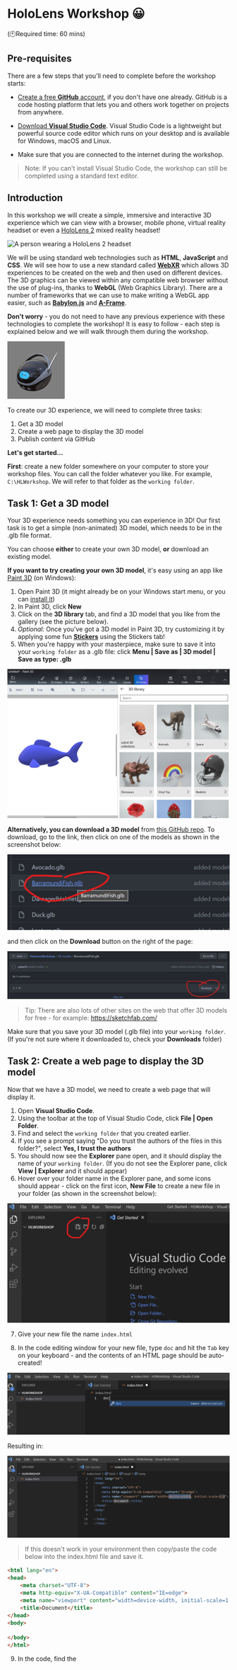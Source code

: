 # HoloLens Workshop 😀

(🕙Required time: 60 mins)

## Pre-requisites

There are a few steps that you'll need to complete before the workshop starts: 

- [Create a free **GitHub** account](https://docs.github.com/en/get-started/signing-up-for-github/signing-up-for-a-new-github-account), if you don't have one already. GitHub is a code hosting platform that lets you and others work together on projects from anywhere.

- [Download **Visual Studio Code**](https://code.visualstudio.com/download). Visual Studio Code is a lightweight but powerful source code editor which runs on your desktop and is available for Windows, macOS and Linux.

- Make sure that you are connected to the internet during the workshop.

> Note: If you can't install Visual Studio Code, the workshop can still be completed using a standard text editor.

## Introduction

In this workshop we will create a simple, immersive and interactive 3D experience which we can view with a browser, mobile phone, virtual reality headset or even a  [HoloLens 2](https://www.microsoft.com/en-gb/hololens/) mixed reality headset! 

![A person wearing a HoloLens 2 headset](https://img-prod-cms-rt-microsoft-com.akamaized.net/cms/api/am/imageFileData/RWGGUE "A person wearing a HoloLens 2 headset")

We will be using standard web technologies such as **HTML**, **JavaScript** and **CSS**. We will see how to use a new standard called **[WebXR](https://docs.microsoft.com/en-us/windows/mixed-reality/develop/javascript/webxr-overview)** which allows 3D experiences to be created on the web and then used on different devices. The 3D graphics can be viewed within any compatible web browser without the use of plug-ins, thanks to **WebGL** (Web Graphics Library). There are a number of frameworks that we can use to make writing a WebGL app easier, such as **[Babylon.js](https://doc.babylonjs.com/)** and **[A-Frame](https://aframe.io/)**.

**Don't worry** - you do not need to have any previous experience with these technologies to complete the workshop! It is easy to follow - each step is explained below and we will walk through them during the workshop.

![boom box](./.content/boombox.jpg "An example 3D model")

To create our 3D experience, we will need to complete three tasks:

1. Get a 3D model
2. Create a web page to display the 3D model
3. Publish content via GitHub

**Let's get started...**

**First**: create a new folder somewhere on your computer to store your workshop files. You can call the folder whatever you like. For example, `C:\HLWorkshop`. We will refer to that folder as the `working folder`.

## Task 1: Get a 3D model

Your 3D experience needs something you can experience in 3D! Our first task is to get a simple (non-animated) 3D model, which needs to be in the .glb file format. 

You can choose **either** to create your own 3D model, **or** download an existing model.

**If you want to try creating your own 3D model**, it's easy using an app like [Paint 3D](https://www.microsoft.com/en-gb/p/paint-3d/9nblggh5fv99?activetab=pivot:overviewtab) (on Windows):
1. Open Paint 3D (it might already be on your Windows start menu, or you can [install it](https://www.microsoft.com/en-gb/p/paint-3d/9nblggh5fv99?activetab=pivot:overviewtab))
2. In Paint 3D, click **New**
3. Click on the **3D library** tab, and find a 3D model that you like from the gallery (see the picture below).
4. _Optional:_ Once you've got a 3D model in Paint 3D, try customizing it by applying some fun **[Stickers](https://support.microsoft.com/en-gb/windows/use-stickers-in-paint-3d-53dd7adf-c332-c7b8-9693-b214c10d0a6f)** using the Stickers tab!
5. When you're happy with your masterpiece, make sure to save it into your `working folder` as a .glb file: click **Menu | Save as | 3D model | Save as type: .glb**

![paint3d](./.content/paint3d.png "Find a 3D model using the 3D Library in Paint 3D")

**Alternatively, you can download a 3D model** from [this GitHub repo](https://github.com/peted70/HoloLensWorkshop/tree/main/3d-models). To download, go to the link, then click on one of the models as shown in the screenshot below:

![model link](./.content/model-link.png "[Screenshot]: Click on one of the 3D model links...")

and then click on the **Download** button on the right of the page:

![download model](./.content/download-model.png "... then click the Download button")

> Tip: There are also lots of other sites on the web that offer 3D models for free - for example: https://sketchfab.com/

Make sure that you save your 3D model (.glb file) into your `working folder`. (If you're not sure where it downloaded to, check your **Downloads** folder)

## Task 2: Create a web page to display the 3D model

Now that we have a 3D model, we need to create a web page that will display it. 

1. Open **Visual Studio Code**. 
2. Using the toolbar at the top of Visual Studio Code, click **File | Open Folder**.
3. Find and select the `working folder` that you created earlier.
4. If you see a prompt saying "Do you trust the authors of the files in this folder?", select **Yes, I trust the authors**
5. You should now see the **Explorer** pane open, and it should display the name of your `working folder`. (If you do not see the Explorer pane, click **View | Explorer** and it should appear)
6. Hover over your folder name in the Explorer pane, and some icons should appear - click on the first icon, **New File** to create a new file in your folder (as shown in the screenshot below):

![vscode open file](./.content/vscode-newfile.png "Click on the New File icon")

7. Give your new file the name `index.html`

8. In the code editing window for your new file, type `doc` and hit the `Tab` key on your keyboard - and the contents of an HTML page should be auto-created!

![emmett](./.content/emmett.png "Type 'doc' and then press the Tab key on your keyboard...")

Resulting in:

![html](./.content/html.pnh.png "You just created a web page!")

> If this doesn't work in your environment then copy/paste the code below into the index.html file and save it.

```html
<html lang="en">
<head>
    <meta charset="UTF-8">
    <meta http-equiv="X-UA-Compatible" content="IE=edge">
    <meta name="viewport" content="width=device-width, initial-scale=1.0">
    <title>Document</title>
</head>
<body>
    
</body>
</html>
```

9. In the code, find the <title> element, and change the text that says `Document` to a name of your choosing. This will be the title displayed in your web browser when you view the web page later.

10. Copy and paste the script tag shown below, into the head section of your HTML page - e.g. put it on the line below the <title> element but before the closing head tag. This script tag will load the `A-Frame` library when the web page is viewed, so that we can use A-Frame references from the rest of our HTML code.

```html
<script src="https://aframe.io/releases/1.3.0/aframe.min.js"></script>
```

11. Copy and paste the following code and place it in the `body` section of your index.html page (e.g. between the opening and closing body tags):

```html
<a-scene background="#00000000">
    <a-assets>
        <a-asset-item id="model" src="my-model-name.glb" response-type="arraybuffer"></a-asset-item>
    </a-assets>
    
    <a-entity gltf-model="#model" scale = "15 15 15" position="0 0 -10"></a-entity>  
        <a-camera>
            <a-cursor material="color: #FFF; shader: flat;"></a-cursor>
        </a-camera>
</a-scene>
```
> This code uses the A-Frame library to display a 3D model, based on the WebXR standard and powered by WebGL! 😎

12. In your code, replace `my-model-name.glb` for the filename of your 3D model.
    
13. Make sure to save your changes! Click **File | Save**
    
Your `index.html` file should now look something like this:

```html
<html lang="en">
<head>
    <script src="https://aframe.io/releases/1.3.0/aframe.min.js"></script>
    <meta charset="UTF-8">
    <meta http-equiv="X-UA-Compatible" content="IE=edge">
    <meta name="viewport" content="width=device-width, initial-scale=1.0">
    <title>My 3D Model Viewer</title>
</head>
<body>
    <a-scene background="#00000000">
        <a-assets>
            <a-asset-item id="model" src="sun.glb" response-type="arraybuffer"></a-asset-item>
        </a-assets>
        
        <a-entity gltf-model="#sun" scale = "15 15 15" position="0 0 -10"></a-entity>  
            <a-camera>
                <a-cursor material="color: #FFF; shader: flat;"></a-cursor>
            </a-camera>
    </a-scene>
</body>
</html>
```

    
## Task 3: Publish content via GitHub

Now that you've created a web page, you need to publish it so that you can use it from any device. We'll use GitHub to publish it.
    
To do this, first you need to create a new repository on GitHub, then copy your index.html file and your 3D model .glb file to the repository.

1. Open a web browser, and go to https://github.com
2. Make sure that you are signed in using your GitHub account. 
3. Click on your profile image at the top right to show the menu, then select **Your repositories**
4. On the Repositories page, click the **New** button near the right of the page (shown below):

![github repo](./.content/new-repo.png "Click the New button to create a new GitHub repository")

5. Type in a name for your new Repository, then click the **Create repository** button.

![create repo](./.content/create-repo.png "Type in a repository name, then click Create repository")

6. Click **uploading an existing file**

![upload repo](./.content/upload-repo.png "Click 'uploading an existing file'")

7. Drag and drop your `index.html` and .glb files from your local `working folder`...

![drag files](./.content/drag-files.png "Drag and drop your files")

8. Commit the changes...

![commit changes](./.content/commit-changes.png "Click 'Commit changes'")

Your repo should now look like this:

![repo](./.content/repo.png "Here's how your GitHub repo should look")


Now we will set up **GitHub Pages** to host the HTML page.

9. Click on the **Settings** tab to go to the settings page:

![settings](./.content/settings.png "Click on the 'Settings' tab")

10. On the left menu, click on **Pages**:

![pages](./.content/pages.png "Click 'Pages'")

11. Under **Source**, set your **main** branch as the source for your page and then press **Save**:

![main](./.content/main.png "Select the main branch, then press Save")

You will then see a page link like the following:

![page link](./.content/page-link.png "You'll find a link to your web page - but, wait till it says 'Your site is published'")

It may take a few minutes to publish your page. When it's ready, the message should change from 'Your site is ready to be published', to 'Your site is published'. (You may need to refresh your browser to see the message change)
    
12. Click on the link to open the index.html page in your browser:

![github page](./.content/github-page.png "The model is shown - but it might be at the wrong scale!")

> You can try moving the model around using the mouse (click and drag), and zooming in/out using the arrow keys on the keyboard.
    
You might find that the model is shown at the wrong scale - in my case the model is being rendered very small but we can fix this by editing the index.html and changing the `scale` value for the model. Now that you've uploaded your index.html file to GitHub, you can edit it in the browser - in your GitHub repository, go to the **Code** tab, click on the index.html file, and then click **Edit this file** (the pencil icon on the right side) to go into edit mode:

![edit html](./.content/edit-html.png "Editing the html file in GitHub in a web browser")

13. If needed - change the `scale` values. The three numbers represent the scaling factors for the X, Y and Z axes. e.g. a scaling factor of "0.5 1 1" would shrink the model in half along the X direction, and maintain the original scale along the Y and Z directions.

![change scale](./.content/scale-model.png "Change the scale values if needed")

14. If you made changes, remember to click **commit changes**

![commit](./.content/commit.png "Commit changes")

Wait for a while ☕☕☕☕☕  (it can sometimes take a few minutes for the changes to be published!)

Then reload the page...

![final page](./.content/final-page.png "Our 3D experience has been published - and can be viewed in VR!")

Notice the `VR` button at the bottom right of the page. If you navigate to this page from within a VR headset, then activate the VR button, you will enter a fully 3D, immersive experience viewing your 3D model.

We can do the same in a HoloLens 2 where your model will be combined with the real world.

You can try the one I made [here](https://peted70.github.io/HoloLensWorkshop/)

> You can use your mouse and arrow keys to navigate around the 3D model if you open this on a desktop or your finger if you are using a mobile phone.

And here it is running in mixed reality on a HoloLens 2:

![HL2](./.content/HL2workshop.gif "Here's how my 3D experience looks in mixed reality on a HoloLens 2")
    
Well done if you made it to the end! Now that you've got started with mixed reality development, why not see what else you could build? We'll see you in the Metaverse! 😎

## Further Learning Resources

[WebXR Development with Javascript](https://docs.microsoft.com/en-us/windows/mixed-reality/develop/javascript/webxr-overview)

[VR Hello World using Babylon.js](https://docs.microsoft.com/en-us/windows/mixed-reality/develop/javascript/tutorials/babylonjs-webxr-helloworld/introduction-01)

[Build a piano in WebXR with Babylon.js](https://docs.microsoft.com/en-us/windows/mixed-reality/develop/javascript/tutorials/babylonjs-webxr-piano/introduction-01)
